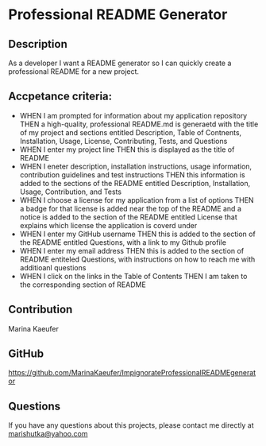# Professional README Generator 

## Description

As a developer I want a README generator so I can quickly create a professional README for a new project. 

## Accpetance criteria: 
* WHEN I am prompted for information about my application repository THEN a high-quality, professional README.md is generaetd with the title of my project and sections entitled Description, Table of Contnents, Installation, Usage, License, Contributing, Tests, and Questions
* WHEN I enter my project line THEN this is displayed as the title of README
* WHEN I eneter description, installation instructions, usage information, contribution guidelines and test instructions THEN this information is added to the sections of the README  entitled Description, Installation, Usage, Contribution, and Tests
* WHEN I choose a license for my application from a list of options THEN a badge for that license is added near the top of the README and a notice is added to the section of the README entitled License that explains which license the application is coverd under
* WHEN I enter my GitHub username THEN this is added to the section of the README entitled Questions, with a link to my Github profile
* WHEN I enter my email address THEN this is added to the section of README entiteled Questions, with instructions on how to reach me with additioanl questions
* WHEN I click on the links in the Table of Contents THEN I am taken to the corresponding section of README



## Contribution

Marina Kaeufer

## GitHub

https://github.com/MarinaKaeufer/ImpignorateProfessionalREADMEgenerator

## Questions 

If you have any questions about this projects, please contact me directly at marishutka@yahoo.com

